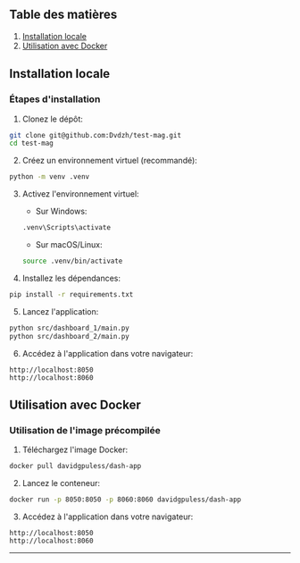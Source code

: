 ## Table des matières
1. [Installation locale](#installation-locale)
2. [Utilisation avec Docker](#utilisation-avec-docker)

## Installation locale

### Étapes d'installation

1. Clonez le dépôt:
```bash
git clone git@github.com:Dvdzh/test-mag.git
cd test-mag
```

2. Créez un environnement virtuel (recommandé):
```bash
python -m venv .venv
```

3. Activez l'environnement virtuel:
   - Sur Windows:
   ```bash
   .venv\Scripts\activate
   ```
   - Sur macOS/Linux:
   ```bash
   source .venv/bin/activate
   ```

4. Installez les dépendances:
```bash
pip install -r requirements.txt
```

5. Lancez l'application:
```bash
python src/dashboard_1/main.py
python src/dashboard_2/main.py
```

6. Accédez à l'application dans votre navigateur:
```
http://localhost:8050
http://localhost:8060
```

## Utilisation avec Docker

### Utilisation de l'image précompilée

1. Téléchargez l'image Docker:
```bash
docker pull davidgpuless/dash-app
```

2. Lancez le conteneur:
```bash
docker run -p 8050:8050 -p 8060:8060 davidgpuless/dash-app
```

3. Accédez à l'application dans votre navigateur:
```
http://localhost:8050
http://localhost:8060
```

---


<!-- @import "[TOC]" {cmd="toc" depthFrom=1 depthTo=6 orderedList=false} -->
